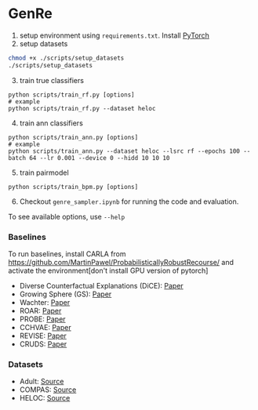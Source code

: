 # GenRe


1. setup environment using `requirements.txt`. Install [PyTorch](https://pytorch.org/get-started/locally/)
2. setup datasets

```bash
chmod +x ./scripts/setup_datasets
./scripts/setup_datasets
```

3. train true classifiers

```
python scripts/train_rf.py [options]
# example
python scripts/train_rf.py --dataset heloc
```

4. train ann classifiers

```
python scripts/train_ann.py [options]
# example
python scripts/train_ann.py --dataset heloc --lsrc rf --epochs 100 --batch 64 --lr 0.001 --device 0 --hidd 10 10 10
```

5. train pairmodel

```
python scripts/train_bpm.py [options]
```

6. Checkout `genre_sampler.ipynb` for running the code and evaluation.

To see available options, use `--help`

### Baselines

To run baselines, install CARLA from https://github.com/MartinPawel/ProbabilisticallyRobustRecourse/ and activate the environment[don't install GPU version of pytorch]

- Diverse Counterfactual Explanations (DiCE): [Paper](https://arxiv.org/pdf/1905.07697.pdf)
- Growing Sphere (GS): [Paper](https://arxiv.org/pdf/1910.09398.pdf)
- Wachter: [Paper](https://arxiv.org/ftp/arxiv/papers/1711/1711.00399.pdf)
- ROAR: [Paper](https://proceedings.neurips.cc/paper/2021/hash/8ccfb1140664a5fa63177fb6e07352f0-Abstract.html)
- PROBE: [Paper](https://arxiv.org/pdf/2203.06768)
- CCHVAE: [Paper](https://arxiv.org/pdf/1910.09398)
- REVISE: [Paper](https://arxiv.org/pdf/1907.09615)
- CRUDS: [Paper](https://finale.seas.harvard.edu/files/finale/files/cruds-_counterfactual_recourse_using_disentangled_subspaces.pdf)

### Datasets

- Adult: [Source](https://archive.ics.uci.edu/ml/datasets/adult)
- COMPAS: [Source](https://www.kaggle.com/danofer/compass)
- HELOC: [Source](https://www.kaggle.com/datasets/averkiyoliabev/home-equity-line-of-creditheloc/data)
